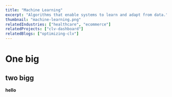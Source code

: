 ```yaml
---
title: "Machine Learning"
excerpt: "Algorithms that enable systems to learn and adapt from data."
thumbnail: "machine-learning.png"
relatedIndustries: ["healthcare", "ecommerce"]
relatedProjects: ["clv-dashboard"]
relatedBlogs: ["optimizing-clv"]
---
```


# One big

## two bigg

**hello**